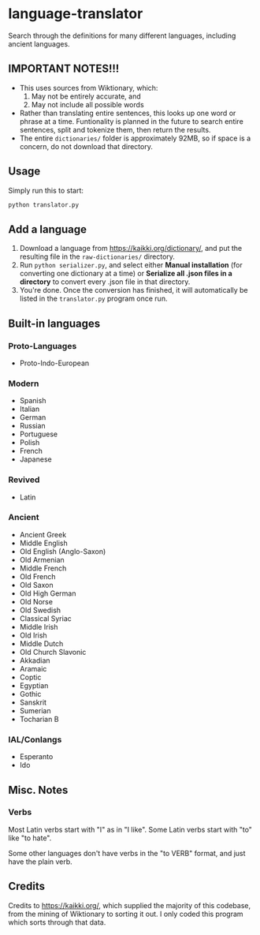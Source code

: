 # language-translator
Search through the definitions for many different languages, including ancient
languages.

## IMPORTANT NOTES!!!
* This uses sources from Wiktionary, which:
    1. May not be entirely accurate, and
    2. May not include all possible words
* Rather than translating entire sentences, this looks up one word or phrase
at a time. Funtionality is planned in the future to search entire sentences,
split and tokenize them, then return the results.
* The entire `dictionaries/` folder is approximately 92MB, so if space is a
concern, do not download that directory.

## Usage
Simply run this to start:

```bash
python translator.py
```

## Add a language
1. Download a language from https://kaikki.org/dictionary/, and put the 
resulting file in the `raw-dictionaries/` directory.
2. Run `python serializer.py`, and select either **Manual installation** (for
converting one dictionary at a time) or **Serialize all .json files in a**
**directory** to convert every .json file in that directory.
3. You're done. Once the conversion has finished, it will automatically be
listed in the `translator.py` program once run.

## Built-in languages
### Proto-Languages
* Proto-Indo-European
### Modern
* Spanish
* Italian
* German
* Russian
* Portuguese
* Polish
* French
* Japanese
### Revived
* Latin
### Ancient
* Ancient Greek
* Middle English
* Old English (Anglo-Saxon)
* Old Armenian
* Middle French
* Old French
* Old Saxon
* Old High German
* Old Norse
* Old Swedish
* Classical Syriac
* Middle Irish
* Old Irish
* Middle Dutch
* Old Church Slavonic
* Akkadian
* Aramaic
* Coptic
* Egyptian
* Gothic
* Sanskrit
* Sumerian
* Tocharian B
### IAL/Conlangs
* Esperanto
* Ido

## Misc. Notes
### Verbs
Most Latin verbs start with "I" as in "I like". Some Latin verbs start with
"to" like "to hate".

Some other languages don't have verbs in the "to VERB" format, and just have
the plain verb.

## Credits
Credits to https://kaikki.org/, which supplied the majority of this codebase,
from the mining of Wiktionary to sorting it out. I only coded this program
which sorts through that data.
